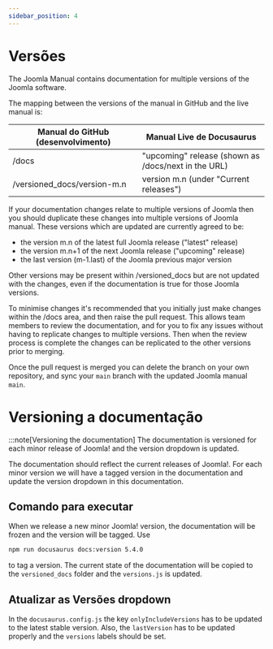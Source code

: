 ```yaml
---
sidebar_position: 4
---
```


Versões
========

The Joomla Manual contains documentation for multiple versions of the Joomla software.

The mapping between the versions of the manual in GitHub and the live manual is:

| Manual do GitHub (desenvolvimento) | Manual Live de Docusaurus                               |
|-----------------------------|------------------------------------------------------|
| /docs                       | "upcoming" release  (shown as /docs/next in the URL) |
| /versioned_docs/version-m.n | version m.n (under "Current releases")               |

If your documentation changes relate to multiple versions of Joomla then you should duplicate these changes into
multiple versions of Joomla manual. These versions which are updated are currently agreed to be:

- the version m.n of the latest full Joomla release ("latest" release)
- the version m.n+1 of the next Joomla release ("upcoming" release)
- the last version (m-1.last) of the Joomla previous major version

Other versions may be present within /versioned_docs but are not updated with the changes, even if the documentation is
true for those Joomla versions.

To minimise changes it's recommended that you initially just make changes within the /docs area, and then raise
the pull request. This allows team members to review the documentation, and for you to fix any issues without
having to replicate changes to multiple versions. Then when the review process is complete the changes can be
replicated to the other versions prior to merging.

Once the pull request is merged you can delete the branch on your own repository, and sync your `main` branch with the
updated Joomla manual `main`.



Versioning a documentação
============================

:::note[Versioning the documentation]
  The documentation is versioned for each minor release of Joomla! and the version dropdown is updated.

The documentation should reflect the current releases of Joomla!. For each minor version we will have a tagged version
in the documentation and update the version dropdown in this documentation.

## Comando para executar
When we release a new minor Joomla! version, the documentation will be frozen and the version will be tagged. Use

```bash title="npm"
npm run docusaurus docs:version 5.4.0
```

to tag a version. The current state of the documentation will be copied to the ```versioned_docs``` 
folder and the ```versions.js``` is updated.

## Atualizar as Versões dropdown
In the ```docusaurus.config.js``` the key ```onlyIncludeVersions``` has to be updated to the latest stable version.
Also, the ```lastVersion``` has to be updated properly and the ```versions``` labels should be set.
